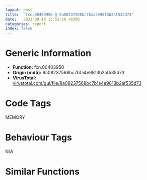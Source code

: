 ```yaml
---
layout: post
title:  "fcn.00403950 @ 8a08237568bc7b1a4e9813b2af535d73"
date:   2021-09-10 15:52:19 +0300
categories: report
index: false
---
```


# Generic Information
- **Function:** fcn.00403950
- **Origin (md5):** 8a08237568bc7b1a4e9813b2af535d73
- **VirusTotal:** [virustotal.com/gui/file/8a08237568bc7b1a4e9813b2af535d73][virustotal_ref]

# Code Tags
<span class="tag" id="MEMORY">MEMORY</span>


# Behaviour Tags
<span class="bhv-tag" id="na">N/A</span>

# Similar Functions
<script type="text/javascript" src="https://www.gstatic.com/charts/loader.js"></script>
<script type="text/javascript">

    google.charts.load('current', {'packages':['corechart']});
    google.charts.setOnLoadCallback(drawChart);

    function drawChart() {
    var data = new google.visualization.DataTable();
        data.addColumn('number', 'X');
        data.addColumn('number', 'Y');
        data.addColumn({type: 'string', role: 'tooltip', 'p': {'html': true}});
        data.addColumn({'type': 'string', 'role': 'style'});
        
        data.addRows([
    [-77.713623046875, 35.4898681640625, '<b><a href="/report/fcn.00403950@8a08237568bc7b1a4e9813b2af535d73">fcn.00403950</a><br>@8a08237568bc7b1a4e9813b2af535d73</b><br>cmp dword[0x4f0bb0], 0xffffffff<br>push ebx<br>push ebp<br>push esi<br>push edi<br>jne 0x403964<br>mov esi, 0x4f0ba0<br>jmp 0x403981<br>push 0x2020<br>push 0<br>push dword[0xc12a28]<br>call dword[sym.imp.KERNEL32.dll_HeapAlloc]<br>mov esi, eax<br>test esi, esi<br>je 0x403a8d<br>mov ebp, dword[sym.imp.KERNEL32.dll_VirtualAlloc]<br>push 4<br>push 0x2000<br>push 0x400000<br>push 0<br>call ebp<br>mov edi, eax<br>test edi, edi<br>je 0x403a76<br>push 4<br>mov ebx, 0x10000<br>push 0x1000<br>push ebx<br>push edi<br>call ebp<br>test eax, eax<br>je 0x403a68<br>mov eax, 0x4f0ba0<br>cmp esi, eax<br>jne 0x4039e0<br>cmp dword[0x4f0ba0], 0<br>jne 0x4039d0<br>mov dword[0x4f0ba0], eax<br>cmp dword[0x4f0ba4], 0<br>jne 0x4039f5<br>mov dword[0x4f0ba4], eax<br>jmp 0x4039f5<br>mov dword[esi], eax<br>mov eax, dword[0x4f0ba4]<br>mov dword[esi+4], eax<br>mov dword[0x4f0ba4], esi<br>mov eax, dword[esi+4]<br>mov dword[eax], esi<br>lea eax, [edi+0x400000]<br>lea ecx, [esi+0x98]<br>mov dword[esi+0x14], eax<br>lea eax, [esi+0x18]<br>mov dword[esi+0xc], ecx<br>mov dword[esi+0x10], edi<br>mov dword[esi+8], eax<br>xor ebp, ebp<br>mov ecx, 0xf1<br>xor edx, edx<br>cmp ebp, 0x10<br>setge dl<br>dec edx<br>and edx, ecx<br>dec edx<br>inc ebp<br>mov dword[eax], edx<br>mov dword[eax+4], ecx<br>add eax, 8<br>cmp ebp, 0x400<br>jl 0x403a17<br>push ebx<br>push 0<br>push edi<br>call fcn.004044c0<br>add esp, 0xc<br>mov eax, dword[esi+0x10]<br>add eax, ebx<br>cmp edi, eax<br>jae 0x403a64<br>or byte[edi+0xf8], 0xff<br>lea eax, [edi+8]<br>mov dword[edi], eax<br>mov dword[edi+4], 0xf0<br>add edi, 0x1000<br>jmp 0x403a40<br>mov eax, esi<br>jmp 0x403a8f<br>push 0x8000<br>push 0<br>push edi<br>call dword[sym.imp.KERNEL32.dll_VirtualFree]<br>cmp esi, 0x4f0ba0<br>je 0x403a8d<br>push esi<br>push 0<br>push dword[0xc12a28]<br>call dword[sym.imp.KERNEL32.dll_HeapFree]<br>xor eax, eax<br>pop edi<br>pop esi<br>pop ebp<br>pop ebx<br>ret <br><eoc> ', 'point { fill-color: #e0440e; }'],
[17.76080322265625, 58.32492446899414, '<b><a href="/report/fcn.00403950@7dd153bad1771b9e8d5266a341ebf949">fcn.00403950</a><br>@7dd153bad1771b9e8d5266a341ebf949</b><br>cmp dword[0x4123e0], 0xffffffff<br>push ebx<br>push ebp<br>push esi<br>push edi<br>jne 0x403964<br>mov esi, 0x4123d0<br>jmp 0x403981<br>push 0x2020<br>push 0<br>push dword[0x44d2728]<br>call dword[sym.imp.KERNEL32.dll_HeapAlloc]<br>mov esi, eax<br>test esi, esi<br>je 0x403a8d<br>mov ebp, dword[sym.imp.KERNEL32.dll_VirtualAlloc]<br>push 4<br>push 0x2000<br>push 0x400000<br>push 0<br>call ebp<br>mov edi, eax<br>test edi, edi<br>je 0x403a76<br>push 4<br>mov ebx, 0x10000<br>push 0x1000<br>push ebx<br>push edi<br>call ebp<br>test eax, eax<br>je 0x403a68<br>mov eax, 0x4123d0<br>cmp esi, eax<br>jne 0x4039e0<br>cmp dword[0x4123d0], 0<br>jne 0x4039d0<br>mov dword[0x4123d0], eax<br>cmp dword[0x4123d4], 0<br>jne 0x4039f5<br>mov dword[0x4123d4], eax<br>jmp 0x4039f5<br>mov dword[esi], eax<br>mov eax, dword[0x4123d4]<br>mov dword[esi+4], eax<br>mov dword[0x4123d4], esi<br>mov eax, dword[esi+4]<br>mov dword[eax], esi<br>lea eax, [edi+0x400000]<br>lea ecx, [esi+0x98]<br>mov dword[esi+0x14], eax<br>lea eax, [esi+0x18]<br>mov dword[esi+0xc], ecx<br>mov dword[esi+0x10], edi<br>mov dword[esi+8], eax<br>xor ebp, ebp<br>mov ecx, 0xf1<br>xor edx, edx<br>cmp ebp, 0x10<br>setge dl<br>dec edx<br>and edx, ecx<br>dec edx<br>inc ebp<br>mov dword[eax], edx<br>mov dword[eax+4], ecx<br>add eax, 8<br>cmp ebp, 0x400<br>jl 0x403a17<br>push ebx<br>push 0<br>push edi<br>call fcn.004044c0<br>add esp, 0xc<br>mov eax, dword[esi+0x10]<br>add eax, ebx<br>cmp edi, eax<br>jae 0x403a64<br>or byte[edi+0xf8], 0xff<br>lea eax, [edi+8]<br>mov dword[edi], eax<br>mov dword[edi+4], 0xf0<br>add edi, 0x1000<br>jmp 0x403a40<br>mov eax, esi<br>jmp 0x403a8f<br>push 0x8000<br>push 0<br>push edi<br>call dword[sym.imp.KERNEL32.dll_VirtualFree]<br>cmp esi, 0x4123d0<br>je 0x403a8d<br>push esi<br>push 0<br>push dword[0x44d2728]<br>call dword[sym.imp.KERNEL32.dll_HeapFree]<br>xor eax, eax<br>pop edi<br>pop esi<br>pop ebp<br>pop ebx<br>ret <br><eoc> ', 'null'],
[-57.44084167480469, 72.30335998535156, '<b><a href="/report/fcn.004ab8fc@3e981d1767f44f5fe2446a49ffe52f4e">fcn.004ab8fc</a><br>@3e981d1767f44f5fe2446a49ffe52f4e</b><br>cmp dword[0x4f7270], 0xffffffff<br>push ebx<br>push ebp<br>push esi<br>push edi<br>jne 0x4ab910<br>mov esi, 0x4f7260<br>jmp 0x4ab92d<br>push 0x2020<br>push 0<br>push dword[0x52411c]<br>call dword[sym.imp.KERNEL32.dll_HeapAlloc]<br>mov esi, eax<br>test esi, esi<br>je 0x4aba39<br>mov ebp, dword[sym.imp.KERNEL32.dll_VirtualAlloc]<br>push 4<br>push 0x2000<br>push 0x400000<br>push 0<br>call ebp<br>mov edi, eax<br>test edi, edi<br>je 0x4aba22<br>push 4<br>mov ebx, 0x10000<br>push 0x1000<br>push ebx<br>push edi<br>call ebp<br>test eax, eax<br>je 0x4aba14<br>mov eax, 0x4f7260<br>cmp esi, eax<br>jne 0x4ab98c<br>cmp dword[0x4f7260], 0<br>jne 0x4ab97c<br>mov dword[0x4f7260], eax<br>cmp dword[0x4f7264], 0<br>jne 0x4ab9a1<br>mov dword[0x4f7264], eax<br>jmp 0x4ab9a1<br>mov dword[esi], eax<br>mov eax, dword[0x4f7264]<br>mov dword[esi+4], eax<br>mov dword[0x4f7264], esi<br>mov eax, dword[esi+4]<br>mov dword[eax], esi<br>lea eax, [edi+0x400000]<br>lea ecx, [esi+0x98]<br>mov dword[esi+0x14], eax<br>lea eax, [esi+0x18]<br>mov dword[esi+0xc], ecx<br>mov dword[esi+0x10], edi<br>mov dword[esi+8], eax<br>xor ebp, ebp<br>mov ecx, 0xf1<br>xor edx, edx<br>cmp ebp, 0x10<br>setge dl<br>dec edx<br>and edx, ecx<br>dec edx<br>inc ebp<br>mov dword[eax], edx<br>mov dword[eax+4], ecx<br>add eax, 8<br>cmp ebp, 0x400<br>jl 0x4ab9c3<br>push ebx<br>push 0<br>push edi<br>call fcn.004a56b0<br>add esp, 0xc<br>mov eax, dword[esi+0x10]<br>add eax, ebx<br>cmp edi, eax<br>jae 0x4aba10<br>or byte[edi+0xf8], 0xff<br>lea eax, [edi+8]<br>mov dword[edi], eax<br>mov dword[edi+4], 0xf0<br>add edi, 0x1000<br>jmp 0x4ab9ec<br>mov eax, esi<br>jmp 0x4aba3b<br>push 0x8000<br>push 0<br>push edi<br>call dword[sym.imp.KERNEL32.dll_VirtualFree]<br>cmp esi, 0x4f7260<br>je 0x4aba39<br>push esi<br>push 0<br>push dword[0x52411c]<br>call dword[sym.imp.KERNEL32.dll_HeapFree]<br>xor eax, eax<br>pop edi<br>pop esi<br>pop ebp<br>pop ebx<br>ret <br><eoc> ', 'null'],
[38.71253204345703, 28.343219757080078, '<b><a href="/report/fcn.0065bb60@bcba729302fe28f65deb2b102a06324a">fcn.0065bb60</a><br>@bcba729302fe28f65deb2b102a06324a</b><br>cmp dword[0x66c2c0], 0xffffffff<br>push ebx<br>push ebp<br>push esi<br>push edi<br>jne 0x65bb74<br>mov esi, 0x66c2b0<br>jmp 0x65bb91<br>push 0x2020<br>push 0<br>push dword[0x4661fac]<br>call dword[sym.imp.KERNEL32.dll_HeapAlloc]<br>mov esi, eax<br>test esi, esi<br>je 0x65bc9d<br>mov ebp, dword[sym.imp.KERNEL32.dll_VirtualAlloc]<br>push 4<br>push 0x2000<br>push 0x400000<br>push 0<br>call ebp<br>mov edi, eax<br>test edi, edi<br>je 0x65bc86<br>push 4<br>mov ebx, 0x10000<br>push 0x1000<br>push ebx<br>push edi<br>call ebp<br>test eax, eax<br>je 0x65bc78<br>mov eax, 0x66c2b0<br>cmp esi, eax<br>jne 0x65bbf0<br>cmp dword[0x66c2b0], 0<br>jne 0x65bbe0<br>mov dword[0x66c2b0], eax<br>cmp dword[0x66c2b4], 0<br>jne 0x65bc05<br>mov dword[0x66c2b4], eax<br>jmp 0x65bc05<br>mov dword[esi], eax<br>mov eax, dword[0x66c2b4]<br>mov dword[esi+4], eax<br>mov dword[0x66c2b4], esi<br>mov eax, dword[esi+4]<br>mov dword[eax], esi<br>lea eax, [edi+0x400000]<br>lea ecx, [esi+0x98]<br>mov dword[esi+0x14], eax<br>lea eax, [esi+0x18]<br>mov dword[esi+0xc], ecx<br>mov dword[esi+0x10], edi<br>mov dword[esi+8], eax<br>xor ebp, ebp<br>mov ecx, 0xf1<br>xor edx, edx<br>cmp ebp, 0x10<br>setge dl<br>dec edx<br>and edx, ecx<br>dec edx<br>inc ebp<br>mov dword[eax], edx<br>mov dword[eax+4], ecx<br>add eax, 8<br>cmp ebp, 0x400<br>jl 0x65bc27<br>push ebx<br>push 0<br>push edi<br>call fcn.0065c420<br>add esp, 0xc<br>mov eax, dword[esi+0x10]<br>add eax, ebx<br>cmp edi, eax<br>jae 0x65bc74<br>or byte[edi+0xf8], 0xff<br>lea eax, [edi+8]<br>mov dword[edi], eax<br>mov dword[edi+4], 0xf0<br>add edi, 0x1000<br>jmp 0x65bc50<br>mov eax, esi<br>jmp 0x65bc9f<br>push 0x8000<br>push 0<br>push edi<br>call dword[sym.imp.KERNEL32.dll_VirtualFree]<br>cmp esi, 0x66c2b0<br>je 0x65bc9d<br>push esi<br>push 0<br>push dword[0x4661fac]<br>call dword[sym.imp.KERNEL32.dll_HeapFree]<br>xor eax, eax<br>pop edi<br>pop esi<br>pop ebp<br>pop ebx<br>ret <br><eoc> ', 'null'],
[20.108829498291016, -75.09197235107422, '<b><a href="/report/fcn.005aead0@4e8d6f73c8261716f687f8d06429ef4d">fcn.005aead0</a><br>@4e8d6f73c8261716f687f8d06429ef4d</b><br>cmp dword[0x5bd3e0], 0xffffffff<br>push ebx<br>push ebp<br>push esi<br>push edi<br>jne 0x5aeae4<br>mov esi, 0x5bd3d0<br>jmp 0x5aeb01<br>push 0x2020<br>push 0<br>push dword[0x45c65c8]<br>call dword[sym.imp.KERNEL32.dll_HeapAlloc]<br>mov esi, eax<br>test esi, esi<br>je 0x5aec0d<br>mov ebp, dword[sym.imp.KERNEL32.dll_VirtualAlloc]<br>push 4<br>push 0x2000<br>push 0x400000<br>push 0<br>call ebp<br>mov edi, eax<br>test edi, edi<br>je 0x5aebf6<br>push 4<br>mov ebx, 0x10000<br>push 0x1000<br>push ebx<br>push edi<br>call ebp<br>test eax, eax<br>je 0x5aebe8<br>mov eax, 0x5bd3d0<br>cmp esi, eax<br>jne 0x5aeb60<br>cmp dword[0x5bd3d0], 0<br>jne 0x5aeb50<br>mov dword[0x5bd3d0], eax<br>cmp dword[0x5bd3d4], 0<br>jne 0x5aeb75<br>mov dword[0x5bd3d4], eax<br>jmp 0x5aeb75<br>mov dword[esi], eax<br>mov eax, dword[0x5bd3d4]<br>mov dword[esi+4], eax<br>mov dword[0x5bd3d4], esi<br>mov eax, dword[esi+4]<br>mov dword[eax], esi<br>lea eax, [edi+0x400000]<br>lea ecx, [esi+0x98]<br>mov dword[esi+0x14], eax<br>lea eax, [esi+0x18]<br>mov dword[esi+0xc], ecx<br>mov dword[esi+0x10], edi<br>mov dword[esi+8], eax<br>xor ebp, ebp<br>mov ecx, 0xf1<br>xor edx, edx<br>cmp ebp, 0x10<br>setge dl<br>dec edx<br>and edx, ecx<br>dec edx<br>inc ebp<br>mov dword[eax], edx<br>mov dword[eax+4], ecx<br>add eax, 8<br>cmp ebp, 0x400<br>jl 0x5aeb97<br>push ebx<br>push 0<br>push edi<br>call fcn.005af640<br>add esp, 0xc<br>mov eax, dword[esi+0x10]<br>add eax, ebx<br>cmp edi, eax<br>jae 0x5aebe4<br>or byte[edi+0xf8], 0xff<br>lea eax, [edi+8]<br>mov dword[edi], eax<br>mov dword[edi+4], 0xf0<br>add edi, 0x1000<br>jmp 0x5aebc0<br>mov eax, esi<br>jmp 0x5aec0f<br>push 0x8000<br>push 0<br>push edi<br>call dword[sym.imp.KERNEL32.dll_VirtualFree]<br>cmp esi, 0x5bd3d0<br>je 0x5aec0d<br>push esi<br>push 0<br>push dword[0x45c65c8]<br>call dword[sym.imp.KERNEL32.dll_HeapFree]<br>xor eax, eax<br>pop edi<br>pop esi<br>pop ebp<br>pop ebx<br>ret <br><eoc> ', 'null'],
[77.91134643554688, 33.32204818725586, '<b><a href="/report/fcn.00520640@da37d90419c1292c0f16cbfd1f66402d">fcn.00520640</a><br>@da37d90419c1292c0f16cbfd1f66402d</b><br>cmp dword[0x529370], 0xffffffff<br>push ebx<br>push ebp<br>push esi<br>push edi<br>jne 0x520654<br>mov esi, 0x529360<br>jmp 0x520671<br>push 0x2020<br>push 0<br>push dword[0x456fbcc]<br>call dword[sym.imp.KERNEL32.dll_HeapAlloc]<br>mov esi, eax<br>test esi, esi<br>je 0x52077d<br>mov ebp, dword[sym.imp.KERNEL32.dll_VirtualAlloc]<br>push 4<br>push 0x2000<br>push 0x400000<br>push 0<br>call ebp<br>mov edi, eax<br>test edi, edi<br>je 0x520766<br>push 4<br>mov ebx, 0x10000<br>push 0x1000<br>push ebx<br>push edi<br>call ebp<br>test eax, eax<br>je 0x520758<br>mov eax, 0x529360<br>cmp esi, eax<br>jne 0x5206d0<br>cmp dword[0x529360], 0<br>jne 0x5206c0<br>mov dword[0x529360], eax<br>cmp dword[0x529364], 0<br>jne 0x5206e5<br>mov dword[0x529364], eax<br>jmp 0x5206e5<br>mov dword[esi], eax<br>mov eax, dword[0x529364]<br>mov dword[esi+4], eax<br>mov dword[0x529364], esi<br>mov eax, dword[esi+4]<br>mov dword[eax], esi<br>lea eax, [edi+0x400000]<br>lea ecx, [esi+0x98]<br>mov dword[esi+0x14], eax<br>lea eax, [esi+0x18]<br>mov dword[esi+0xc], ecx<br>mov dword[esi+0x10], edi<br>mov dword[esi+8], eax<br>xor ebp, ebp<br>mov ecx, 0xf1<br>xor edx, edx<br>cmp ebp, 0x10<br>setge dl<br>dec edx<br>and edx, ecx<br>dec edx<br>inc ebp<br>mov dword[eax], edx<br>mov dword[eax+4], ecx<br>add eax, 8<br>cmp ebp, 0x400<br>jl 0x520707<br>push ebx<br>push 0<br>push edi<br>call fcn.00520f00<br>add esp, 0xc<br>mov eax, dword[esi+0x10]<br>add eax, ebx<br>cmp edi, eax<br>jae 0x520754<br>or byte[edi+0xf8], 0xff<br>lea eax, [edi+8]<br>mov dword[edi], eax<br>mov dword[edi+4], 0xf0<br>add edi, 0x1000<br>jmp 0x520730<br>mov eax, esi<br>jmp 0x52077f<br>push 0x8000<br>push 0<br>push edi<br>call dword[sym.imp.KERNEL32.dll_VirtualFree]<br>cmp esi, 0x529360<br>je 0x52077d<br>push esi<br>push 0<br>push dword[0x456fbcc]<br>call dword[sym.imp.KERNEL32.dll_HeapFree]<br>xor eax, eax<br>pop edi<br>pop esi<br>pop ebp<br>pop ebx<br>ret <br><eoc> ', 'null'],
[15.997879981994629, 98.67855072021484, '<b><a href="/report/fcn.0063dd70@75a81a00c053b64d459385e4a0825aec">fcn.0063dd70</a><br>@75a81a00c053b64d459385e4a0825aec</b><br>cmp dword[0x64b370], 0xffffffff<br>push ebx<br>push ebp<br>push esi<br>push edi<br>jne 0x63dd84<br>mov esi, 0x64b360<br>jmp 0x63dda1<br>push 0x2020<br>push 0<br>push dword[0x46ede88]<br>call dword[sym.imp.KERNEL32.dll_HeapAlloc]<br>mov esi, eax<br>test esi, esi<br>je 0x63dead<br>mov ebp, dword[sym.imp.KERNEL32.dll_VirtualAlloc]<br>push 4<br>push 0x2000<br>push 0x400000<br>push 0<br>call ebp<br>mov edi, eax<br>test edi, edi<br>je 0x63de96<br>push 4<br>mov ebx, 0x10000<br>push 0x1000<br>push ebx<br>push edi<br>call ebp<br>test eax, eax<br>je 0x63de88<br>mov eax, 0x64b360<br>cmp esi, eax<br>jne 0x63de00<br>cmp dword[0x64b360], 0<br>jne 0x63ddf0<br>mov dword[0x64b360], eax<br>cmp dword[0x64b364], 0<br>jne 0x63de15<br>mov dword[0x64b364], eax<br>jmp 0x63de15<br>mov dword[esi], eax<br>mov eax, dword[0x64b364]<br>mov dword[esi+4], eax<br>mov dword[0x64b364], esi<br>mov eax, dword[esi+4]<br>mov dword[eax], esi<br>lea eax, [edi+0x400000]<br>lea ecx, [esi+0x98]<br>mov dword[esi+0x14], eax<br>lea eax, [esi+0x18]<br>mov dword[esi+0xc], ecx<br>mov dword[esi+0x10], edi<br>mov dword[esi+8], eax<br>xor ebp, ebp<br>mov ecx, 0xf1<br>xor edx, edx<br>cmp ebp, 0x10<br>setge dl<br>dec edx<br>and edx, ecx<br>dec edx<br>inc ebp<br>mov dword[eax], edx<br>mov dword[eax+4], ecx<br>add eax, 8<br>cmp ebp, 0x400<br>jl 0x63de37<br>push ebx<br>push 0<br>push edi<br>call fcn.0063e8e0<br>add esp, 0xc<br>mov eax, dword[esi+0x10]<br>add eax, ebx<br>cmp edi, eax<br>jae 0x63de84<br>or byte[edi+0xf8], 0xff<br>lea eax, [edi+8]<br>mov dword[edi], eax<br>mov dword[edi+4], 0xf0<br>add edi, 0x1000<br>jmp 0x63de60<br>mov eax, esi<br>jmp 0x63deaf<br>push 0x8000<br>push 0<br>push edi<br>call dword[sym.imp.KERNEL32.dll_VirtualFree]<br>cmp esi, 0x64b360<br>je 0x63dead<br>push esi<br>push 0<br>push dword[0x46ede88]<br>call dword[sym.imp.KERNEL32.dll_HeapFree]<br>xor eax, eax<br>pop edi<br>pop esi<br>pop ebp<br>pop ebx<br>ret <br><eoc> ', 'null'],
[-1.001584529876709, 28.55453109741211, '<b><a href="/report/fcn.005d3fe0@4179b381a87b74dcd140154f9010ef86">fcn.005d3fe0</a><br>@4179b381a87b74dcd140154f9010ef86</b><br>cmp dword[0x5df300], 0xffffffff<br>push ebx<br>push ebp<br>push esi<br>push edi<br>jne 0x5d3ff4<br>mov esi, 0x5df2f0<br>jmp 0x5d4011<br>push 0x2020<br>push 0<br>push dword[0x45eea4c]<br>call dword[sym.imp.KERNEL32.dll_HeapAlloc]<br>mov esi, eax<br>test esi, esi<br>je 0x5d411d<br>mov ebp, dword[sym.imp.KERNEL32.dll_VirtualAlloc]<br>push 4<br>push 0x2000<br>push 0x400000<br>push 0<br>call ebp<br>mov edi, eax<br>test edi, edi<br>je 0x5d4106<br>push 4<br>mov ebx, 0x10000<br>push 0x1000<br>push ebx<br>push edi<br>call ebp<br>test eax, eax<br>je 0x5d40f8<br>mov eax, 0x5df2f0<br>cmp esi, eax<br>jne 0x5d4070<br>cmp dword[0x5df2f0], 0<br>jne 0x5d4060<br>mov dword[0x5df2f0], eax<br>cmp dword[0x5df2f4], 0<br>jne 0x5d4085<br>mov dword[0x5df2f4], eax<br>jmp 0x5d4085<br>mov dword[esi], eax<br>mov eax, dword[0x5df2f4]<br>mov dword[esi+4], eax<br>mov dword[0x5df2f4], esi<br>mov eax, dword[esi+4]<br>mov dword[eax], esi<br>lea eax, [edi+0x400000]<br>lea ecx, [esi+0x98]<br>mov dword[esi+0x14], eax<br>lea eax, [esi+0x18]<br>mov dword[esi+0xc], ecx<br>mov dword[esi+0x10], edi<br>mov dword[esi+8], eax<br>xor ebp, ebp<br>mov ecx, 0xf1<br>xor edx, edx<br>cmp ebp, 0x10<br>setge dl<br>dec edx<br>and edx, ecx<br>dec edx<br>inc ebp<br>mov dword[eax], edx<br>mov dword[eax+4], ecx<br>add eax, 8<br>cmp ebp, 0x400<br>jl 0x5d40a7<br>push ebx<br>push 0<br>push edi<br>call fcn.005d48a0<br>add esp, 0xc<br>mov eax, dword[esi+0x10]<br>add eax, ebx<br>cmp edi, eax<br>jae 0x5d40f4<br>or byte[edi+0xf8], 0xff<br>lea eax, [edi+8]<br>mov dword[edi], eax<br>mov dword[edi+4], 0xf0<br>add edi, 0x1000<br>jmp 0x5d40d0<br>mov eax, esi<br>jmp 0x5d411f<br>push 0x8000<br>push 0<br>push edi<br>call dword[sym.imp.KERNEL32.dll_VirtualFree]<br>cmp esi, 0x5df2f0<br>je 0x5d411d<br>push esi<br>push 0<br>push dword[0x45eea4c]<br>call dword[sym.imp.KERNEL32.dll_HeapFree]<br>xor eax, eax<br>pop edi<br>pop esi<br>pop ebp<br>pop ebx<br>ret <br><eoc> ', 'null'],
[-40.94734191894531, 131.23443603515625, '<b><a href="/report/fcn.004f8770@a9a3c47f5c08fef0f0f69b66c17916ac">fcn.004f8770</a><br>@a9a3c47f5c08fef0f0f69b66c17916ac</b><br>cmp dword[0x5052d0], 0xffffffff<br>push ebx<br>push ebp<br>push esi<br>push edi<br>jne 0x4f8784<br>mov esi, 0x5052c0<br>jmp 0x4f87a1<br>push 0x2020<br>push 0<br>push dword[0x44fd8ac]<br>call dword[sym.imp.KERNEL32.dll_HeapAlloc]<br>mov esi, eax<br>test esi, esi<br>je 0x4f88ad<br>mov ebp, dword[sym.imp.KERNEL32.dll_VirtualAlloc]<br>push 4<br>push 0x2000<br>push 0x400000<br>push 0<br>call ebp<br>mov edi, eax<br>test edi, edi<br>je 0x4f8896<br>push 4<br>mov ebx, 0x10000<br>push 0x1000<br>push ebx<br>push edi<br>call ebp<br>test eax, eax<br>je 0x4f8888<br>mov eax, 0x5052c0<br>cmp esi, eax<br>jne 0x4f8800<br>cmp dword[0x5052c0], 0<br>jne 0x4f87f0<br>mov dword[0x5052c0], eax<br>cmp dword[0x5052c4], 0<br>jne 0x4f8815<br>mov dword[0x5052c4], eax<br>jmp 0x4f8815<br>mov dword[esi], eax<br>mov eax, dword[0x5052c4]<br>mov dword[esi+4], eax<br>mov dword[0x5052c4], esi<br>mov eax, dword[esi+4]<br>mov dword[eax], esi<br>lea eax, [edi+0x400000]<br>lea ecx, [esi+0x98]<br>mov dword[esi+0x14], eax<br>lea eax, [esi+0x18]<br>mov dword[esi+0xc], ecx<br>mov dword[esi+0x10], edi<br>mov dword[esi+8], eax<br>xor ebp, ebp<br>mov ecx, 0xf1<br>xor edx, edx<br>cmp ebp, 0x10<br>setge dl<br>dec edx<br>and edx, ecx<br>dec edx<br>inc ebp<br>mov dword[eax], edx<br>mov dword[eax+4], ecx<br>add eax, 8<br>cmp ebp, 0x400<br>jl 0x4f8837<br>push ebx<br>push 0<br>push edi<br>call fcn.004f9030<br>add esp, 0xc<br>mov eax, dword[esi+0x10]<br>add eax, ebx<br>cmp edi, eax<br>jae 0x4f8884<br>or byte[edi+0xf8], 0xff<br>lea eax, [edi+8]<br>mov dword[edi], eax<br>mov dword[edi+4], 0xf0<br>add edi, 0x1000<br>jmp 0x4f8860<br>mov eax, esi<br>jmp 0x4f88af<br>push 0x8000<br>push 0<br>push edi<br>call dword[sym.imp.KERNEL32.dll_VirtualFree]<br>cmp esi, 0x5052c0<br>je 0x4f88ad<br>push esi<br>push 0<br>push dword[0x44fd8ac]<br>call dword[sym.imp.KERNEL32.dll_HeapFree]<br>xor eax, eax<br>pop edi<br>pop esi<br>pop ebp<br>pop ebx<br>ret <br><eoc> ', 'null'],
[-55.96812438964844, 0.8254026174545288, '<b><a href="/report/fcn.00403500@1c48774da6a3dd4bf3ea41716a332c61">fcn.00403500</a><br>@1c48774da6a3dd4bf3ea41716a332c61</b><br>cmp dword[0x454360], 0xffffffff<br>push ebx<br>push ebp<br>push esi<br>push edi<br>jne 0x403514<br>mov esi, 0x454350<br>jmp 0x403531<br>push 0x2020<br>push 0<br>push dword[0xb0880c]<br>call dword[sym.imp.KERNEL32.dll_HeapAlloc]<br>mov esi, eax<br>test esi, esi<br>je 0x40363d<br>mov ebp, dword[sym.imp.KERNEL32.dll_VirtualAlloc]<br>push 4<br>push 0x2000<br>push 0x400000<br>push 0<br>call ebp<br>mov edi, eax<br>test edi, edi<br>je 0x403626<br>push 4<br>mov ebx, 0x10000<br>push 0x1000<br>push ebx<br>push edi<br>call ebp<br>test eax, eax<br>je 0x403618<br>mov eax, 0x454350<br>cmp esi, eax<br>jne 0x403590<br>cmp dword[0x454350], 0<br>jne 0x403580<br>mov dword[0x454350], eax<br>cmp dword[0x454354], 0<br>jne 0x4035a5<br>mov dword[0x454354], eax<br>jmp 0x4035a5<br>mov dword[esi], eax<br>mov eax, dword[0x454354]<br>mov dword[esi+4], eax<br>mov dword[0x454354], esi<br>mov eax, dword[esi+4]<br>mov dword[eax], esi<br>lea eax, [edi+0x400000]<br>lea ecx, [esi+0x98]<br>mov dword[esi+0x14], eax<br>lea eax, [esi+0x18]<br>mov dword[esi+0xc], ecx<br>mov dword[esi+0x10], edi<br>mov dword[esi+8], eax<br>xor ebp, ebp<br>mov ecx, 0xf1<br>xor edx, edx<br>cmp ebp, 0x10<br>setge dl<br>dec edx<br>and edx, ecx<br>dec edx<br>inc ebp<br>mov dword[eax], edx<br>mov dword[eax+4], ecx<br>add eax, 8<br>cmp ebp, 0x400<br>jl 0x4035c7<br>push ebx<br>push 0<br>push edi<br>call fcn.00403dc0<br>add esp, 0xc<br>mov eax, dword[esi+0x10]<br>add eax, ebx<br>cmp edi, eax<br>jae 0x403614<br>or byte[edi+0xf8], 0xff<br>lea eax, [edi+8]<br>mov dword[edi], eax<br>mov dword[edi+4], 0xf0<br>add edi, 0x1000<br>jmp 0x4035f0<br>mov eax, esi<br>jmp 0x40363f<br>push 0x8000<br>push 0<br>push edi<br>call dword[sym.imp.KERNEL32.dll_VirtualFree]<br>cmp esi, 0x454350<br>je 0x40363d<br>push esi<br>push 0<br>push dword[0xb0880c]<br>call dword[sym.imp.KERNEL32.dll_HeapFree]<br>xor eax, eax<br>pop edi<br>pop esi<br>pop ebp<br>pop ebx<br>ret <br><eoc> ', 'null'],
[-19.742671966552734, -2.926058530807495, '<b><a href="/report/fcn.00403950@cbc200f66cbffbddf5df52f7c0da283a">fcn.00403950</a><br>@cbc200f66cbffbddf5df52f7c0da283a</b><br>cmp dword[0x40c370], 0xffffffff<br>push ebx<br>push ebp<br>push esi<br>push edi<br>jne 0x403964<br>mov esi, 0x40c360<br>jmp 0x403981<br>push 0x2020<br>push 0<br>push dword[0x445ac28]<br>call dword[sym.imp.KERNEL32.dll_HeapAlloc]<br>mov esi, eax<br>test esi, esi<br>je 0x403a8d<br>mov ebp, dword[sym.imp.KERNEL32.dll_VirtualAlloc]<br>push 4<br>push 0x2000<br>push 0x400000<br>push 0<br>call ebp<br>mov edi, eax<br>test edi, edi<br>je 0x403a76<br>push 4<br>mov ebx, 0x10000<br>push 0x1000<br>push ebx<br>push edi<br>call ebp<br>test eax, eax<br>je 0x403a68<br>mov eax, 0x40c360<br>cmp esi, eax<br>jne 0x4039e0<br>cmp dword[0x40c360], 0<br>jne 0x4039d0<br>mov dword[0x40c360], eax<br>cmp dword[0x40c364], 0<br>jne 0x4039f5<br>mov dword[0x40c364], eax<br>jmp 0x4039f5<br>mov dword[esi], eax<br>mov eax, dword[0x40c364]<br>mov dword[esi+4], eax<br>mov dword[0x40c364], esi<br>mov eax, dword[esi+4]<br>mov dword[eax], esi<br>lea eax, [edi+0x400000]<br>lea ecx, [esi+0x98]<br>mov dword[esi+0x14], eax<br>lea eax, [esi+0x18]<br>mov dword[esi+0xc], ecx<br>mov dword[esi+0x10], edi<br>mov dword[esi+8], eax<br>xor ebp, ebp<br>mov ecx, 0xf1<br>xor edx, edx<br>cmp ebp, 0x10<br>setge dl<br>dec edx<br>and edx, ecx<br>dec edx<br>inc ebp<br>mov dword[eax], edx<br>mov dword[eax+4], ecx<br>add eax, 8<br>cmp ebp, 0x400<br>jl 0x403a17<br>push ebx<br>push 0<br>push edi<br>call fcn.004044c0<br>add esp, 0xc<br>mov eax, dword[esi+0x10]<br>add eax, ebx<br>cmp edi, eax<br>jae 0x403a64<br>or byte[edi+0xf8], 0xff<br>lea eax, [edi+8]<br>mov dword[edi], eax<br>mov dword[edi+4], 0xf0<br>add edi, 0x1000<br>jmp 0x403a40<br>mov eax, esi<br>jmp 0x403a8f<br>push 0x8000<br>push 0<br>push edi<br>call dword[sym.imp.KERNEL32.dll_VirtualFree]<br>cmp esi, 0x40c360<br>je 0x403a8d<br>push esi<br>push 0<br>push dword[0x445ac28]<br>call dword[sym.imp.KERNEL32.dll_HeapFree]<br>xor eax, eax<br>pop edi<br>pop esi<br>pop ebp<br>pop ebx<br>ret <br><eoc> ', 'null'],
[-26.646562576293945, -73.57856750488281, '<b><a href="/report/fcn.005967e0@009ea4ad185ccb9becba67b3b2163e8b">fcn.005967e0</a><br>@009ea4ad185ccb9becba67b3b2163e8b</b><br>cmp dword[0x5a6400], 0xffffffff<br>push ebx<br>push ebp<br>push esi<br>push edi<br>jne 0x5967f4<br>mov esi, 0x5a63f0<br>jmp 0x596811<br>push 0x2020<br>push 0<br>push dword[0x4659b88]<br>call dword[sym.imp.KERNEL32.dll_HeapAlloc]<br>mov esi, eax<br>test esi, esi<br>je 0x59691d<br>mov ebp, dword[sym.imp.KERNEL32.dll_VirtualAlloc]<br>push 4<br>push 0x2000<br>push 0x400000<br>push 0<br>call ebp<br>mov edi, eax<br>test edi, edi<br>je 0x596906<br>push 4<br>mov ebx, 0x10000<br>push 0x1000<br>push ebx<br>push edi<br>call ebp<br>test eax, eax<br>je 0x5968f8<br>mov eax, 0x5a63f0<br>cmp esi, eax<br>jne 0x596870<br>cmp dword[0x5a63f0], 0<br>jne 0x596860<br>mov dword[0x5a63f0], eax<br>cmp dword[0x5a63f4], 0<br>jne 0x596885<br>mov dword[0x5a63f4], eax<br>jmp 0x596885<br>mov dword[esi], eax<br>mov eax, dword[0x5a63f4]<br>mov dword[esi+4], eax<br>mov dword[0x5a63f4], esi<br>mov eax, dword[esi+4]<br>mov dword[eax], esi<br>lea eax, [edi+0x400000]<br>lea ecx, [esi+0x98]<br>mov dword[esi+0x14], eax<br>lea eax, [esi+0x18]<br>mov dword[esi+0xc], ecx<br>mov dword[esi+0x10], edi<br>mov dword[esi+8], eax<br>xor ebp, ebp<br>mov ecx, 0xf1<br>xor edx, edx<br>cmp ebp, 0x10<br>setge dl<br>dec edx<br>and edx, ecx<br>dec edx<br>inc ebp<br>mov dword[eax], edx<br>mov dword[eax+4], ecx<br>add eax, 8<br>cmp ebp, 0x400<br>jl 0x5968a7<br>push ebx<br>push 0<br>push edi<br>call fcn.00597350<br>add esp, 0xc<br>mov eax, dword[esi+0x10]<br>add eax, ebx<br>cmp edi, eax<br>jae 0x5968f4<br>or byte[edi+0xf8], 0xff<br>lea eax, [edi+8]<br>mov dword[edi], eax<br>mov dword[edi+4], 0xf0<br>add edi, 0x1000<br>jmp 0x5968d0<br>mov eax, esi<br>jmp 0x59691f<br>push 0x8000<br>push 0<br>push edi<br>call dword[sym.imp.KERNEL32.dll_VirtualFree]<br>cmp esi, 0x5a63f0<br>je 0x59691d<br>push esi<br>push 0<br>push dword[0x4659b88]<br>call dword[sym.imp.KERNEL32.dll_HeapFree]<br>xor eax, eax<br>pop edi<br>pop esi<br>pop ebp<br>pop ebx<br>ret <br><eoc> ', 'null'],
[16.391916275024414, -2.6919403076171875, '<b><a href="/report/fcn.004039a0@faca7110288761a0f664158c1f6c3986">fcn.004039a0</a><br>@faca7110288761a0f664158c1f6c3986</b><br>cmp dword[0x4ea2a0], 0xffffffff<br>push ebx<br>push ebp<br>push esi<br>push edi<br>jne 0x4039b4<br>mov esi, 0x4ea290<br>jmp 0x4039d1<br>push 0x2020<br>push 0<br>push dword[0xc0fa08]<br>call dword[sym.imp.KERNEL32.dll_HeapAlloc]<br>mov esi, eax<br>test esi, esi<br>je 0x403add<br>mov ebp, dword[sym.imp.KERNEL32.dll_VirtualAlloc]<br>push 4<br>push 0x2000<br>push 0x400000<br>push 0<br>call ebp<br>mov edi, eax<br>test edi, edi<br>je 0x403ac6<br>push 4<br>mov ebx, 0x10000<br>push 0x1000<br>push ebx<br>push edi<br>call ebp<br>test eax, eax<br>je 0x403ab8<br>mov eax, 0x4ea290<br>cmp esi, eax<br>jne 0x403a30<br>cmp dword[0x4ea290], 0<br>jne 0x403a20<br>mov dword[0x4ea290], eax<br>cmp dword[0x4ea294], 0<br>jne 0x403a45<br>mov dword[0x4ea294], eax<br>jmp 0x403a45<br>mov dword[esi], eax<br>mov eax, dword[0x4ea294]<br>mov dword[esi+4], eax<br>mov dword[0x4ea294], esi<br>mov eax, dword[esi+4]<br>mov dword[eax], esi<br>lea eax, [edi+0x400000]<br>lea ecx, [esi+0x98]<br>mov dword[esi+0x14], eax<br>lea eax, [esi+0x18]<br>mov dword[esi+0xc], ecx<br>mov dword[esi+0x10], edi<br>mov dword[esi+8], eax<br>xor ebp, ebp<br>mov ecx, 0xf1<br>xor edx, edx<br>cmp ebp, 0x10<br>setge dl<br>dec edx<br>and edx, ecx<br>dec edx<br>inc ebp<br>mov dword[eax], edx<br>mov dword[eax+4], ecx<br>add eax, 8<br>cmp ebp, 0x400<br>jl 0x403a67<br>push ebx<br>push 0<br>push edi<br>call fcn.00401000<br>add esp, 0xc<br>mov eax, dword[esi+0x10]<br>add eax, ebx<br>cmp edi, eax<br>jae 0x403ab4<br>or byte[edi+0xf8], 0xff<br>lea eax, [edi+8]<br>mov dword[edi], eax<br>mov dword[edi+4], 0xf0<br>add edi, 0x1000<br>jmp 0x403a90<br>mov eax, esi<br>jmp 0x403adf<br>push 0x8000<br>push 0<br>push edi<br>call dword[sym.imp.KERNEL32.dll_VirtualFree]<br>cmp esi, 0x4ea290<br>je 0x403add<br>push esi<br>push 0<br>push dword[0xc0fa08]<br>call dword[sym.imp.KERNEL32.dll_HeapFree]<br>xor eax, eax<br>pop edi<br>pop esi<br>pop ebp<br>pop ebx<br>ret <br><eoc> ', 'null'],
[68.59050750732422, -50.78474044799805, '<b><a href="/report/fcn.00405fb2@d4e56c7d970c209a3a2b3c4b4cc5e586">fcn.00405fb2</a><br>@d4e56c7d970c209a3a2b3c4b4cc5e586</b><br>cmp dword[0x9311e0], 0xffffffff<br>push ebx<br>push ebp<br>push esi<br>push edi<br>jne 0x405fc6<br>mov esi, 0x9311d0<br>jmp 0x405fe3<br>push 0x2020<br>push 0<br>push dword[0x935a60]<br>call dword[sym.imp.KERNEL32.dll_HeapAlloc]<br>mov esi, eax<br>test esi, esi<br>je 0x4060ef<br>mov ebp, dword[sym.imp.KERNEL32.dll_VirtualAlloc]<br>push 4<br>push 0x2000<br>push 0x400000<br>push 0<br>call ebp<br>mov edi, eax<br>test edi, edi<br>je 0x4060d8<br>push 4<br>mov ebx, 0x10000<br>push 0x1000<br>push ebx<br>push edi<br>call ebp<br>test eax, eax<br>je 0x4060ca<br>mov eax, 0x9311d0<br>cmp esi, eax<br>jne 0x406042<br>cmp dword[0x9311d0], 0<br>jne 0x406032<br>mov dword[0x9311d0], eax<br>cmp dword[0x9311d4], 0<br>jne 0x406057<br>mov dword[0x9311d4], eax<br>jmp 0x406057<br>mov dword[esi], eax<br>mov eax, dword[0x9311d4]<br>mov dword[esi+4], eax<br>mov dword[0x9311d4], esi<br>mov eax, dword[esi+4]<br>mov dword[eax], esi<br>lea eax, [edi+0x400000]<br>lea ecx, [esi+0x98]<br>mov dword[esi+0x14], eax<br>lea eax, [esi+0x18]<br>mov dword[esi+0xc], ecx<br>mov dword[esi+0x10], edi<br>mov dword[esi+8], eax<br>xor ebp, ebp<br>mov ecx, 0xf1<br>xor edx, edx<br>cmp ebp, 0x10<br>setge dl<br>dec edx<br>and edx, ecx<br>dec edx<br>inc ebp<br>mov dword[eax], edx<br>mov dword[eax+4], ecx<br>add eax, 8<br>cmp ebp, 0x400<br>jl 0x406079<br>push ebx<br>push 0<br>push edi<br>call fcn.00402760<br>add esp, 0xc<br>mov eax, dword[esi+0x10]<br>add eax, ebx<br>cmp edi, eax<br>jae 0x4060c6<br>or byte[edi+0xf8], 0xff<br>lea eax, [edi+8]<br>mov dword[edi], eax<br>mov dword[edi+4], 0xf0<br>add edi, 0x1000<br>jmp 0x4060a2<br>mov eax, esi<br>jmp 0x4060f1<br>push 0x8000<br>push 0<br>push edi<br>call dword[sym.imp.KERNEL32.dll_VirtualFree]<br>cmp esi, 0x9311d0<br>je 0x4060ef<br>push esi<br>push 0<br>push dword[0x935a60]<br>call dword[sym.imp.KERNEL32.dll_HeapFree]<br>xor eax, eax<br>pop edi<br>pop esi<br>pop ebp<br>pop ebx<br>ret <br><eoc> ', 'null'],
[54.90098571777344, 70.22854614257812, '<b><a href="/report/fcn.00500040@557dcbbf2711fedc520328fbbc657056">fcn.00500040</a><br>@557dcbbf2711fedc520328fbbc657056</b><br>cmp dword[0x50a2e0], 0xffffffff<br>push ebx<br>push ebp<br>push esi<br>push edi<br>jne 0x500054<br>mov esi, 0x50a2d0<br>jmp 0x500071<br>push 0x2020<br>push 0<br>push dword[0x456caac]<br>call dword[sym.imp.KERNEL32.dll_HeapAlloc]<br>mov esi, eax<br>test esi, esi<br>je 0x50017d<br>mov ebp, dword[sym.imp.KERNEL32.dll_VirtualAlloc]<br>push 4<br>push 0x2000<br>push 0x400000<br>push 0<br>call ebp<br>mov edi, eax<br>test edi, edi<br>je 0x500166<br>push 4<br>mov ebx, 0x10000<br>push 0x1000<br>push ebx<br>push edi<br>call ebp<br>test eax, eax<br>je 0x500158<br>mov eax, 0x50a2d0<br>cmp esi, eax<br>jne 0x5000d0<br>cmp dword[0x50a2d0], 0<br>jne 0x5000c0<br>mov dword[0x50a2d0], eax<br>cmp dword[0x50a2d4], 0<br>jne 0x5000e5<br>mov dword[0x50a2d4], eax<br>jmp 0x5000e5<br>mov dword[esi], eax<br>mov eax, dword[0x50a2d4]<br>mov dword[esi+4], eax<br>mov dword[0x50a2d4], esi<br>mov eax, dword[esi+4]<br>mov dword[eax], esi<br>lea eax, [edi+0x400000]<br>lea ecx, [esi+0x98]<br>mov dword[esi+0x14], eax<br>lea eax, [esi+0x18]<br>mov dword[esi+0xc], ecx<br>mov dword[esi+0x10], edi<br>mov dword[esi+8], eax<br>xor ebp, ebp<br>mov ecx, 0xf1<br>xor edx, edx<br>cmp ebp, 0x10<br>setge dl<br>dec edx<br>and edx, ecx<br>dec edx<br>inc ebp<br>mov dword[eax], edx<br>mov dword[eax+4], ecx<br>add eax, 8<br>cmp ebp, 0x400<br>jl 0x500107<br>push ebx<br>push 0<br>push edi<br>call fcn.00500900<br>add esp, 0xc<br>mov eax, dword[esi+0x10]<br>add eax, ebx<br>cmp edi, eax<br>jae 0x500154<br>or byte[edi+0xf8], 0xff<br>lea eax, [edi+8]<br>mov dword[edi], eax<br>mov dword[edi+4], 0xf0<br>add edi, 0x1000<br>jmp 0x500130<br>mov eax, esi<br>jmp 0x50017f<br>push 0x8000<br>push 0<br>push edi<br>call dword[sym.imp.KERNEL32.dll_VirtualFree]<br>cmp esi, 0x50a2d0<br>je 0x50017d<br>push esi<br>push 0<br>push dword[0x456caac]<br>call dword[sym.imp.KERNEL32.dll_HeapFree]<br>xor eax, eax<br>pop edi<br>pop esi<br>pop ebp<br>pop ebx<br>ret <br><eoc> ', 'null'],
[-35.75537109375, 34.63489532470703, '<b><a href="/report/fcn.00403950@8912a6bd1add3d8b86feb51a00252709">fcn.00403950</a><br>@8912a6bd1add3d8b86feb51a00252709</b><br>cmp dword[0x40e370], 0xffffffff<br>push ebx<br>push ebp<br>push esi<br>push edi<br>jne 0x403964<br>mov esi, 0x40e360<br>jmp 0x403981<br>push 0x2020<br>push 0<br>push dword[0x448fca8]<br>call dword[sym.imp.KERNEL32.dll_HeapAlloc]<br>mov esi, eax<br>test esi, esi<br>je 0x403a8d<br>mov ebp, dword[sym.imp.KERNEL32.dll_VirtualAlloc]<br>push 4<br>push 0x2000<br>push 0x400000<br>push 0<br>call ebp<br>mov edi, eax<br>test edi, edi<br>je 0x403a76<br>push 4<br>mov ebx, 0x10000<br>push 0x1000<br>push ebx<br>push edi<br>call ebp<br>test eax, eax<br>je 0x403a68<br>mov eax, 0x40e360<br>cmp esi, eax<br>jne 0x4039e0<br>cmp dword[0x40e360], 0<br>jne 0x4039d0<br>mov dword[0x40e360], eax<br>cmp dword[0x40e364], 0<br>jne 0x4039f5<br>mov dword[0x40e364], eax<br>jmp 0x4039f5<br>mov dword[esi], eax<br>mov eax, dword[0x40e364]<br>mov dword[esi+4], eax<br>mov dword[0x40e364], esi<br>mov eax, dword[esi+4]<br>mov dword[eax], esi<br>lea eax, [edi+0x400000]<br>lea ecx, [esi+0x98]<br>mov dword[esi+0x14], eax<br>lea eax, [esi+0x18]<br>mov dword[esi+0xc], ecx<br>mov dword[esi+0x10], edi<br>mov dword[esi+8], eax<br>xor ebp, ebp<br>mov ecx, 0xf1<br>xor edx, edx<br>cmp ebp, 0x10<br>setge dl<br>dec edx<br>and edx, ecx<br>dec edx<br>inc ebp<br>mov dword[eax], edx<br>mov dword[eax+4], ecx<br>add eax, 8<br>cmp ebp, 0x400<br>jl 0x403a17<br>push ebx<br>push 0<br>push edi<br>call fcn.004044c0<br>add esp, 0xc<br>mov eax, dword[esi+0x10]<br>add eax, ebx<br>cmp edi, eax<br>jae 0x403a64<br>or byte[edi+0xf8], 0xff<br>lea eax, [edi+8]<br>mov dword[edi], eax<br>mov dword[edi+4], 0xf0<br>add edi, 0x1000<br>jmp 0x403a40<br>mov eax, esi<br>jmp 0x403a8f<br>push 0x8000<br>push 0<br>push edi<br>call dword[sym.imp.KERNEL32.dll_VirtualFree]<br>cmp esi, 0x40e360<br>je 0x403a8d<br>push esi<br>push 0<br>push dword[0x448fca8]<br>call dword[sym.imp.KERNEL32.dll_HeapFree]<br>xor eax, eax<br>pop edi<br>pop esi<br>pop ebp<br>pop ebx<br>ret <br><eoc> ', 'null'],
[-4.950963497161865, -37.15380859375, '<b><a href="/report/fcn.004f8770@ef3a0211d1ddb224667e2aa0d915337b">fcn.004f8770</a><br>@ef3a0211d1ddb224667e2aa0d915337b</b><br>cmp dword[0x5052d0], 0xffffffff<br>push ebx<br>push ebp<br>push esi<br>push edi<br>jne 0x4f8784<br>mov esi, 0x5052c0<br>jmp 0x4f87a1<br>push 0x2020<br>push 0<br>push dword[0x44fd8ac]<br>call dword[sym.imp.KERNEL32.dll_HeapAlloc]<br>mov esi, eax<br>test esi, esi<br>je 0x4f88ad<br>mov ebp, dword[sym.imp.KERNEL32.dll_VirtualAlloc]<br>push 4<br>push 0x2000<br>push 0x400000<br>push 0<br>call ebp<br>mov edi, eax<br>test edi, edi<br>je 0x4f8896<br>push 4<br>mov ebx, 0x10000<br>push 0x1000<br>push ebx<br>push edi<br>call ebp<br>test eax, eax<br>je 0x4f8888<br>mov eax, 0x5052c0<br>cmp esi, eax<br>jne 0x4f8800<br>cmp dword[0x5052c0], 0<br>jne 0x4f87f0<br>mov dword[0x5052c0], eax<br>cmp dword[0x5052c4], 0<br>jne 0x4f8815<br>mov dword[0x5052c4], eax<br>jmp 0x4f8815<br>mov dword[esi], eax<br>mov eax, dword[0x5052c4]<br>mov dword[esi+4], eax<br>mov dword[0x5052c4], esi<br>mov eax, dword[esi+4]<br>mov dword[eax], esi<br>lea eax, [edi+0x400000]<br>lea ecx, [esi+0x98]<br>mov dword[esi+0x14], eax<br>lea eax, [esi+0x18]<br>mov dword[esi+0xc], ecx<br>mov dword[esi+0x10], edi<br>mov dword[esi+8], eax<br>xor ebp, ebp<br>mov ecx, 0xf1<br>xor edx, edx<br>cmp ebp, 0x10<br>setge dl<br>dec edx<br>and edx, ecx<br>dec edx<br>inc ebp<br>mov dword[eax], edx<br>mov dword[eax+4], ecx<br>add eax, 8<br>cmp ebp, 0x400<br>jl 0x4f8837<br>push ebx<br>push 0<br>push edi<br>call fcn.004f9030<br>add esp, 0xc<br>mov eax, dword[esi+0x10]<br>add eax, ebx<br>cmp edi, eax<br>jae 0x4f8884<br>or byte[edi+0xf8], 0xff<br>lea eax, [edi+8]<br>mov dword[edi], eax<br>mov dword[edi+4], 0xf0<br>add edi, 0x1000<br>jmp 0x4f8860<br>mov eax, esi<br>jmp 0x4f88af<br>push 0x8000<br>push 0<br>push edi<br>call dword[sym.imp.KERNEL32.dll_VirtualFree]<br>cmp esi, 0x5052c0<br>je 0x4f88ad<br>push esi<br>push 0<br>push dword[0x44fd8ac]<br>call dword[sym.imp.KERNEL32.dll_HeapFree]<br>xor eax, eax<br>pop edi<br>pop esi<br>pop ebp<br>pop ebx<br>ret <br><eoc> ', 'null'],
[53.880584716796875, -5.581051349639893, '<b><a href="/report/fcn.00403950@96146d48f33d2b81d37cf455f4bd8c4b">fcn.00403950</a><br>@96146d48f33d2b81d37cf455f4bd8c4b</b><br>cmp dword[0x41ec50], 0xffffffff<br>push ebx<br>push ebp<br>push esi<br>push edi<br>jne 0x403964<br>mov esi, 0x41ec40<br>jmp 0x403981<br>push 0x2020<br>push 0<br>push dword[0xb854e8]<br>call dword[sym.imp.KERNEL32.dll_HeapAlloc]<br>mov esi, eax<br>test esi, esi<br>je 0x403a8d<br>mov ebp, dword[sym.imp.KERNEL32.dll_VirtualAlloc]<br>push 4<br>push 0x2000<br>push 0x400000<br>push 0<br>call ebp<br>mov edi, eax<br>test edi, edi<br>je 0x403a76<br>push 4<br>mov ebx, 0x10000<br>push 0x1000<br>push ebx<br>push edi<br>call ebp<br>test eax, eax<br>je 0x403a68<br>mov eax, 0x41ec40<br>cmp esi, eax<br>jne 0x4039e0<br>cmp dword[0x41ec40], 0<br>jne 0x4039d0<br>mov dword[0x41ec40], eax<br>cmp dword[0x41ec44], 0<br>jne 0x4039f5<br>mov dword[0x41ec44], eax<br>jmp 0x4039f5<br>mov dword[esi], eax<br>mov eax, dword[0x41ec44]<br>mov dword[esi+4], eax<br>mov dword[0x41ec44], esi<br>mov eax, dword[esi+4]<br>mov dword[eax], esi<br>lea eax, [edi+0x400000]<br>lea ecx, [esi+0x98]<br>mov dword[esi+0x14], eax<br>lea eax, [esi+0x18]<br>mov dword[esi+0xc], ecx<br>mov dword[esi+0x10], edi<br>mov dword[esi+8], eax<br>xor ebp, ebp<br>mov ecx, 0xf1<br>xor edx, edx<br>cmp ebp, 0x10<br>setge dl<br>dec edx<br>and edx, ecx<br>dec edx<br>inc ebp<br>mov dword[eax], edx<br>mov dword[eax+4], ecx<br>add eax, 8<br>cmp ebp, 0x400<br>jl 0x403a17<br>push ebx<br>push 0<br>push edi<br>call fcn.004044c0<br>add esp, 0xc<br>mov eax, dword[esi+0x10]<br>add eax, ebx<br>cmp edi, eax<br>jae 0x403a64<br>or byte[edi+0xf8], 0xff<br>lea eax, [edi+8]<br>mov dword[edi], eax<br>mov dword[edi+4], 0xf0<br>add edi, 0x1000<br>jmp 0x403a40<br>mov eax, esi<br>jmp 0x403a8f<br>push 0x8000<br>push 0<br>push edi<br>call dword[sym.imp.KERNEL32.dll_VirtualFree]<br>cmp esi, 0x41ec40<br>je 0x403a8d<br>push esi<br>push 0<br>push dword[0xb854e8]<br>call dword[sym.imp.KERNEL32.dll_HeapFree]<br>xor eax, eax<br>pop edi<br>pop esi<br>pop ebp<br>pop ebx<br>ret <br><eoc> ', 'null'],
[31.84074592590332, -36.702178955078125, '<b><a href="/report/fcn.005d3fe0@36725a4ae161c6e8a09f5f34ebd6f2e0">fcn.005d3fe0</a><br>@36725a4ae161c6e8a09f5f34ebd6f2e0</b><br>cmp dword[0x5df300], 0xffffffff<br>push ebx<br>push ebp<br>push esi<br>push edi<br>jne 0x5d3ff4<br>mov esi, 0x5df2f0<br>jmp 0x5d4011<br>push 0x2020<br>push 0<br>push dword[0x45eea4c]<br>call dword[sym.imp.KERNEL32.dll_HeapAlloc]<br>mov esi, eax<br>test esi, esi<br>je 0x5d411d<br>mov ebp, dword[sym.imp.KERNEL32.dll_VirtualAlloc]<br>push 4<br>push 0x2000<br>push 0x400000<br>push 0<br>call ebp<br>mov edi, eax<br>test edi, edi<br>je 0x5d4106<br>push 4<br>mov ebx, 0x10000<br>push 0x1000<br>push ebx<br>push edi<br>call ebp<br>test eax, eax<br>je 0x5d40f8<br>mov eax, 0x5df2f0<br>cmp esi, eax<br>jne 0x5d4070<br>cmp dword[0x5df2f0], 0<br>jne 0x5d4060<br>mov dword[0x5df2f0], eax<br>cmp dword[0x5df2f4], 0<br>jne 0x5d4085<br>mov dword[0x5df2f4], eax<br>jmp 0x5d4085<br>mov dword[esi], eax<br>mov eax, dword[0x5df2f4]<br>mov dword[esi+4], eax<br>mov dword[0x5df2f4], esi<br>mov eax, dword[esi+4]<br>mov dword[eax], esi<br>lea eax, [edi+0x400000]<br>lea ecx, [esi+0x98]<br>mov dword[esi+0x14], eax<br>lea eax, [esi+0x18]<br>mov dword[esi+0xc], ecx<br>mov dword[esi+0x10], edi<br>mov dword[esi+8], eax<br>xor ebp, ebp<br>mov ecx, 0xf1<br>xor edx, edx<br>cmp ebp, 0x10<br>setge dl<br>dec edx<br>and edx, ecx<br>dec edx<br>inc ebp<br>mov dword[eax], edx<br>mov dword[eax+4], ecx<br>add eax, 8<br>cmp ebp, 0x400<br>jl 0x5d40a7<br>push ebx<br>push 0<br>push edi<br>call fcn.005d48a0<br>add esp, 0xc<br>mov eax, dword[esi+0x10]<br>add eax, ebx<br>cmp edi, eax<br>jae 0x5d40f4<br>or byte[edi+0xf8], 0xff<br>lea eax, [edi+8]<br>mov dword[edi], eax<br>mov dword[edi+4], 0xf0<br>add edi, 0x1000<br>jmp 0x5d40d0<br>mov eax, esi<br>jmp 0x5d411f<br>push 0x8000<br>push 0<br>push edi<br>call dword[sym.imp.KERNEL32.dll_VirtualFree]<br>cmp esi, 0x5df2f0<br>je 0x5d411d<br>push esi<br>push 0<br>push dword[0x45eea4c]<br>call dword[sym.imp.KERNEL32.dll_HeapFree]<br>xor eax, eax<br>pop edi<br>pop esi<br>pop ebp<br>pop ebx<br>ret <br><eoc> ', 'null'],
[-17.792400360107422, 70.60153198242188, '<b><a href="/report/fcn.00403950@03566ca6c146fb1f8bfbce50f19cbb41">fcn.00403950</a><br>@03566ca6c146fb1f8bfbce50f19cbb41</b><br>cmp dword[0x40b3f0], 0xffffffff<br>push ebx<br>push ebp<br>push esi<br>push edi<br>jne 0x403964<br>mov esi, 0x40b3e0<br>jmp 0x403981<br>push 0x2020<br>push 0<br>push dword[0xb3a7a8]<br>call dword[sym.imp.KERNEL32.dll_HeapAlloc]<br>mov esi, eax<br>test esi, esi<br>je 0x403a8d<br>mov ebp, dword[sym.imp.KERNEL32.dll_VirtualAlloc]<br>push 4<br>push 0x2000<br>push 0x400000<br>push 0<br>call ebp<br>mov edi, eax<br>test edi, edi<br>je 0x403a76<br>push 4<br>mov ebx, 0x10000<br>push 0x1000<br>push ebx<br>push edi<br>call ebp<br>test eax, eax<br>je 0x403a68<br>mov eax, 0x40b3e0<br>cmp esi, eax<br>jne 0x4039e0<br>cmp dword[0x40b3e0], 0<br>jne 0x4039d0<br>mov dword[0x40b3e0], eax<br>cmp dword[0x40b3e4], 0<br>jne 0x4039f5<br>mov dword[0x40b3e4], eax<br>jmp 0x4039f5<br>mov dword[esi], eax<br>mov eax, dword[0x40b3e4]<br>mov dword[esi+4], eax<br>mov dword[0x40b3e4], esi<br>mov eax, dword[esi+4]<br>mov dword[eax], esi<br>lea eax, [edi+0x400000]<br>lea ecx, [esi+0x98]<br>mov dword[esi+0x14], eax<br>lea eax, [esi+0x18]<br>mov dword[esi+0xc], ecx<br>mov dword[esi+0x10], edi<br>mov dword[esi+8], eax<br>xor ebp, ebp<br>mov ecx, 0xf1<br>xor edx, edx<br>cmp ebp, 0x10<br>setge dl<br>dec edx<br>and edx, ecx<br>dec edx<br>inc ebp<br>mov dword[eax], edx<br>mov dword[eax+4], ecx<br>add eax, 8<br>cmp ebp, 0x400<br>jl 0x403a17<br>push ebx<br>push 0<br>push edi<br>call fcn.004044c0<br>add esp, 0xc<br>mov eax, dword[esi+0x10]<br>add eax, ebx<br>cmp edi, eax<br>jae 0x403a64<br>or byte[edi+0xf8], 0xff<br>lea eax, [edi+8]<br>mov dword[edi], eax<br>mov dword[edi+4], 0xf0<br>add edi, 0x1000<br>jmp 0x403a40<br>mov eax, esi<br>jmp 0x403a8f<br>push 0x8000<br>push 0<br>push edi<br>call dword[sym.imp.KERNEL32.dll_VirtualFree]<br>cmp esi, 0x40b3e0<br>je 0x403a8d<br>push esi<br>push 0<br>push dword[0xb3a7a8]<br>call dword[sym.imp.KERNEL32.dll_HeapFree]<br>xor eax, eax<br>pop edi<br>pop esi<br>pop ebp<br>pop ebx<br>ret <br><eoc> ', 'null'],
[-86.1259994506836, -33.177894592285156, '<b><a href="/report/fcn.0069f3a0@0fb0e1c162f9df68f5d89a2b2a71a217">fcn.0069f3a0</a><br>@0fb0e1c162f9df68f5d89a2b2a71a217</b><br>cmp dword[0x6a52b0], 0xffffffff<br>push ebx<br>push ebp<br>push esi<br>push edi<br>jne 0x69f3b4<br>mov esi, 0x6a52a0<br>jmp 0x69f3d1<br>push 0x2020<br>push 0<br>push dword[0x471c9cc]<br>call dword[sym.imp.KERNEL32.dll_HeapAlloc]<br>mov esi, eax<br>test esi, esi<br>je 0x69f4dd<br>mov ebp, dword[sym.imp.KERNEL32.dll_VirtualAlloc]<br>push 4<br>push 0x2000<br>push 0x400000<br>push 0<br>call ebp<br>mov edi, eax<br>test edi, edi<br>je 0x69f4c6<br>push 4<br>mov ebx, 0x10000<br>push 0x1000<br>push ebx<br>push edi<br>call ebp<br>test eax, eax<br>je 0x69f4b8<br>mov eax, 0x6a52a0<br>cmp esi, eax<br>jne 0x69f430<br>cmp dword[0x6a52a0], 0<br>jne 0x69f420<br>mov dword[0x6a52a0], eax<br>cmp dword[0x6a52a4], 0<br>jne 0x69f445<br>mov dword[0x6a52a4], eax<br>jmp 0x69f445<br>mov dword[esi], eax<br>mov eax, dword[0x6a52a4]<br>mov dword[esi+4], eax<br>mov dword[0x6a52a4], esi<br>mov eax, dword[esi+4]<br>mov dword[eax], esi<br>lea eax, [edi+0x400000]<br>lea ecx, [esi+0x98]<br>mov dword[esi+0x14], eax<br>lea eax, [esi+0x18]<br>mov dword[esi+0xc], ecx<br>mov dword[esi+0x10], edi<br>mov dword[esi+8], eax<br>xor ebp, ebp<br>mov ecx, 0xf1<br>xor edx, edx<br>cmp ebp, 0x10<br>setge dl<br>dec edx<br>and edx, ecx<br>dec edx<br>inc ebp<br>mov dword[eax], edx<br>mov dword[eax+4], ecx<br>add eax, 8<br>cmp ebp, 0x400<br>jl 0x69f467<br>push ebx<br>push 0<br>push edi<br>call fcn.0069fc60<br>add esp, 0xc<br>mov eax, dword[esi+0x10]<br>add eax, ebx<br>cmp edi, eax<br>jae 0x69f4b4<br>or byte[edi+0xf8], 0xff<br>lea eax, [edi+8]<br>mov dword[edi], eax<br>mov dword[edi+4], 0xf0<br>add edi, 0x1000<br>jmp 0x69f490<br>mov eax, esi<br>jmp 0x69f4df<br>push 0x8000<br>push 0<br>push edi<br>call dword[sym.imp.KERNEL32.dll_VirtualFree]<br>cmp esi, 0x6a52a0<br>je 0x69f4dd<br>push esi<br>push 0<br>push dword[0x471c9cc]<br>call dword[sym.imp.KERNEL32.dll_HeapFree]<br>xor eax, eax<br>pop edi<br>pop esi<br>pop ebp<br>pop ebx<br>ret <br><eoc> ', 'null'],
[-43.837730407714844, -36.36301040649414, '<b><a href="/report/fcn.00599650@140d3779c34998b2115004c062b02ca8">fcn.00599650</a><br>@140d3779c34998b2115004c062b02ca8</b><br>cmp dword[0x5a6450], 0xffffffff<br>push ebx<br>push ebp<br>push esi<br>push edi<br>jne 0x599664<br>mov esi, 0x5a6440<br>jmp 0x599681<br>push 0x2020<br>push 0<br>push dword[0x4602d08]<br>call dword[sym.imp.KERNEL32.dll_HeapAlloc]<br>mov esi, eax<br>test esi, esi<br>je 0x59978d<br>mov ebp, dword[sym.imp.KERNEL32.dll_VirtualAlloc]<br>push 4<br>push 0x2000<br>push 0x400000<br>push 0<br>call ebp<br>mov edi, eax<br>test edi, edi<br>je 0x599776<br>push 4<br>mov ebx, 0x10000<br>push 0x1000<br>push ebx<br>push edi<br>call ebp<br>test eax, eax<br>je 0x599768<br>mov eax, 0x5a6440<br>cmp esi, eax<br>jne 0x5996e0<br>cmp dword[0x5a6440], 0<br>jne 0x5996d0<br>mov dword[0x5a6440], eax<br>cmp dword[0x5a6444], 0<br>jne 0x5996f5<br>mov dword[0x5a6444], eax<br>jmp 0x5996f5<br>mov dword[esi], eax<br>mov eax, dword[0x5a6444]<br>mov dword[esi+4], eax<br>mov dword[0x5a6444], esi<br>mov eax, dword[esi+4]<br>mov dword[eax], esi<br>lea eax, [edi+0x400000]<br>lea ecx, [esi+0x98]<br>mov dword[esi+0x14], eax<br>lea eax, [esi+0x18]<br>mov dword[esi+0xc], ecx<br>mov dword[esi+0x10], edi<br>mov dword[esi+8], eax<br>xor ebp, ebp<br>mov ecx, 0xf1<br>xor edx, edx<br>cmp ebp, 0x10<br>setge dl<br>dec edx<br>and edx, ecx<br>dec edx<br>inc ebp<br>mov dword[eax], edx<br>mov dword[eax+4], ecx<br>add eax, 8<br>cmp ebp, 0x400<br>jl 0x599717<br>push ebx<br>push 0<br>push edi<br>call fcn.0059a1c0<br>add esp, 0xc<br>mov eax, dword[esi+0x10]<br>add eax, ebx<br>cmp edi, eax<br>jae 0x599764<br>or byte[edi+0xf8], 0xff<br>lea eax, [edi+8]<br>mov dword[edi], eax<br>mov dword[edi+4], 0xf0<br>add edi, 0x1000<br>jmp 0x599740<br>mov eax, esi<br>jmp 0x59978f<br>push 0x8000<br>push 0<br>push edi<br>call dword[sym.imp.KERNEL32.dll_VirtualFree]<br>cmp esi, 0x5a6440<br>je 0x59978d<br>push esi<br>push 0<br>push dword[0x4602d08]<br>call dword[sym.imp.KERNEL32.dll_HeapFree]<br>xor eax, eax<br>pop edi<br>pop esi<br>pop ebp<br>pop ebx<br>ret <br><eoc> ', 'null'],
[92.7302017211914, -7.955389499664307, '<b><a href="/report/fcn.00403950@48bb9a03c360009e9463dfd5be4e0ca0">fcn.00403950</a><br>@48bb9a03c360009e9463dfd5be4e0ca0</b><br>cmp dword[0x4093a0], 0xffffffff<br>push ebx<br>push ebp<br>push esi<br>push edi<br>jne 0x403964<br>mov esi, 0x409390<br>jmp 0x403981<br>push 0x2020<br>push 0<br>push dword[0x44b3b48]<br>call dword[sym.imp.KERNEL32.dll_HeapAlloc]<br>mov esi, eax<br>test esi, esi<br>je 0x403a8d<br>mov ebp, dword[sym.imp.KERNEL32.dll_VirtualAlloc]<br>push 4<br>push 0x2000<br>push 0x400000<br>push 0<br>call ebp<br>mov edi, eax<br>test edi, edi<br>je 0x403a76<br>push 4<br>mov ebx, 0x10000<br>push 0x1000<br>push ebx<br>push edi<br>call ebp<br>test eax, eax<br>je 0x403a68<br>mov eax, 0x409390<br>cmp esi, eax<br>jne 0x4039e0<br>cmp dword[0x409390], 0<br>jne 0x4039d0<br>mov dword[0x409390], eax<br>cmp dword[0x409394], 0<br>jne 0x4039f5<br>mov dword[0x409394], eax<br>jmp 0x4039f5<br>mov dword[esi], eax<br>mov eax, dword[0x409394]<br>mov dword[esi+4], eax<br>mov dword[0x409394], esi<br>mov eax, dword[esi+4]<br>mov dword[eax], esi<br>lea eax, [edi+0x400000]<br>lea ecx, [esi+0x98]<br>mov dword[esi+0x14], eax<br>lea eax, [esi+0x18]<br>mov dword[esi+0xc], ecx<br>mov dword[esi+0x10], edi<br>mov dword[esi+8], eax<br>xor ebp, ebp<br>mov ecx, 0xf1<br>xor edx, edx<br>cmp ebp, 0x10<br>setge dl<br>dec edx<br>and edx, ecx<br>dec edx<br>inc ebp<br>mov dword[eax], edx<br>mov dword[eax+4], ecx<br>add eax, 8<br>cmp ebp, 0x400<br>jl 0x403a17<br>push ebx<br>push 0<br>push edi<br>call fcn.004044c0<br>add esp, 0xc<br>mov eax, dword[esi+0x10]<br>add eax, ebx<br>cmp edi, eax<br>jae 0x403a64<br>or byte[edi+0xf8], 0xff<br>lea eax, [edi+8]<br>mov dword[edi], eax<br>mov dword[edi+4], 0xf0<br>add edi, 0x1000<br>jmp 0x403a40<br>mov eax, esi<br>jmp 0x403a8f<br>push 0x8000<br>push 0<br>push edi<br>call dword[sym.imp.KERNEL32.dll_VirtualFree]<br>cmp esi, 0x409390<br>je 0x403a8d<br>push esi<br>push 0<br>push dword[0x44b3b48]<br>call dword[sym.imp.KERNEL32.dll_HeapFree]<br>xor eax, eax<br>pop edi<br>pop esi<br>pop ebp<br>pop ebx<br>ret <br><eoc> ', 'null'],
[109.72960662841797, 86.90773010253906, '<b><a href="/report/fcn.00403950@ea9c1e2eeb951a8e6185c6674c228f98">fcn.00403950</a><br>@ea9c1e2eeb951a8e6185c6674c228f98</b><br>cmp dword[0x409380], 0xffffffff<br>push ebx<br>push ebp<br>push esi<br>push edi<br>jne 0x403964<br>mov esi, 0x409370<br>jmp 0x403981<br>push 0x2020<br>push 0<br>push dword[0x44409c8]<br>call dword[sym.imp.KERNEL32.dll_HeapAlloc]<br>mov esi, eax<br>test esi, esi<br>je 0x403a8d<br>mov ebp, dword[sym.imp.KERNEL32.dll_VirtualAlloc]<br>push 4<br>push 0x2000<br>push 0x400000<br>push 0<br>call ebp<br>mov edi, eax<br>test edi, edi<br>je 0x403a76<br>push 4<br>mov ebx, 0x10000<br>push 0x1000<br>push ebx<br>push edi<br>call ebp<br>test eax, eax<br>je 0x403a68<br>mov eax, 0x409370<br>cmp esi, eax<br>jne 0x4039e0<br>cmp dword[0x409370], 0<br>jne 0x4039d0<br>mov dword[0x409370], eax<br>cmp dword[0x409374], 0<br>jne 0x4039f5<br>mov dword[0x409374], eax<br>jmp 0x4039f5<br>mov dword[esi], eax<br>mov eax, dword[0x409374]<br>mov dword[esi+4], eax<br>mov dword[0x409374], esi<br>mov eax, dword[esi+4]<br>mov dword[eax], esi<br>lea eax, [edi+0x400000]<br>lea ecx, [esi+0x98]<br>mov dword[esi+0x14], eax<br>lea eax, [esi+0x18]<br>mov dword[esi+0xc], ecx<br>mov dword[esi+0x10], edi<br>mov dword[esi+8], eax<br>xor ebp, ebp<br>mov ecx, 0xf1<br>xor edx, edx<br>cmp ebp, 0x10<br>setge dl<br>dec edx<br>and edx, ecx<br>dec edx<br>inc ebp<br>mov dword[eax], edx<br>mov dword[eax+4], ecx<br>add eax, 8<br>cmp ebp, 0x400<br>jl 0x403a17<br>push ebx<br>push 0<br>push edi<br>call fcn.004044c0<br>add esp, 0xc<br>mov eax, dword[esi+0x10]<br>add eax, ebx<br>cmp edi, eax<br>jae 0x403a64<br>or byte[edi+0xf8], 0xff<br>lea eax, [edi+8]<br>mov dword[edi], eax<br>mov dword[edi+4], 0xf0<br>add edi, 0x1000<br>jmp 0x403a40<br>mov eax, esi<br>jmp 0x403a8f<br>push reloc.KERNEL32.dll_GetCPInfo<br>push 0<br>push edi<br>call dword[sym.imp.KERNEL32.dll_VirtualFree]<br>cmp esi, 0x409370<br>je 0x403a8d<br>push esi<br>push 0<br>push dword[0x44409c8]<br>call dword[sym.imp.KERNEL32.dll_HeapFree]<br>xor eax, eax<br>pop edi<br>pop esi<br>pop ebp<br>pop ebx<br>ret <br><eoc> ', 'null'],
[-106.73507690429688, -9.930350303649902, '<b><a href="/report/fcn.00403950@eac1782291736df208e1220cf8c38a7c">fcn.00403950</a><br>@eac1782291736df208e1220cf8c38a7c</b><br>cmp dword[0x40f390], 0xffffffff<br>push ebx<br>push ebp<br>push esi<br>push edi<br>jne 0x403964<br>mov esi, 0x40f380<br>jmp 0x403981<br>push 0x2020<br>push 0<br>push dword[0x44ef168]<br>call dword[sym.imp.KERNEL32.dll_HeapAlloc]<br>mov esi, eax<br>test esi, esi<br>je 0x403a8d<br>mov ebp, dword[sym.imp.KERNEL32.dll_VirtualAlloc]<br>push 4<br>push 0x2000<br>push 0x400000<br>push 0<br>call ebp<br>mov edi, eax<br>test edi, edi<br>je 0x403a76<br>push 4<br>mov ebx, 0x10000<br>push 0x1000<br>push ebx<br>push edi<br>call ebp<br>test eax, eax<br>je 0x403a68<br>mov eax, 0x40f380<br>cmp esi, eax<br>jne 0x4039e0<br>cmp dword[0x40f380], 0<br>jne 0x4039d0<br>mov dword[0x40f380], eax<br>cmp dword[0x40f384], 0<br>jne 0x4039f5<br>mov dword[0x40f384], eax<br>jmp 0x4039f5<br>mov dword[esi], eax<br>mov eax, dword[0x40f384]<br>mov dword[esi+4], eax<br>mov dword[0x40f384], esi<br>mov eax, dword[esi+4]<br>mov dword[eax], esi<br>lea eax, [edi+0x400000]<br>lea ecx, [esi+0x98]<br>mov dword[esi+0x14], eax<br>lea eax, [esi+0x18]<br>mov dword[esi+0xc], ecx<br>mov dword[esi+0x10], edi<br>mov dword[esi+8], eax<br>xor ebp, ebp<br>mov ecx, 0xf1<br>xor edx, edx<br>cmp ebp, 0x10<br>setge dl<br>dec edx<br>and edx, ecx<br>dec edx<br>inc ebp<br>mov dword[eax], edx<br>mov dword[eax+4], ecx<br>add eax, 8<br>cmp ebp, 0x400<br>jl 0x403a17<br>push ebx<br>push 0<br>push edi<br>call fcn.004044c0<br>add esp, 0xc<br>mov eax, dword[esi+0x10]<br>add eax, ebx<br>cmp edi, eax<br>jae 0x403a64<br>or byte[edi+0xf8], 0xff<br>lea eax, [edi+8]<br>mov dword[edi], eax<br>mov dword[edi+4], 0xf0<br>add edi, 0x1000<br>jmp 0x403a40<br>mov eax, esi<br>jmp 0x403a8f<br>push 0x8000<br>push 0<br>push edi<br>call dword[sym.imp.KERNEL32.dll_VirtualFree]<br>cmp esi, 0x40f380<br>je 0x403a8d<br>push esi<br>push 0<br>push dword[0x44ef168]<br>call dword[sym.imp.KERNEL32.dll_HeapFree]<br>xor eax, eax<br>pop edi<br>pop esi<br>pop ebp<br>pop ebx<br>ret <br><eoc> ', 'null'],
[-113.18547821044922, -43.01081466674805, '<b><a href="/report/fcn.00624620@7614e1bbe9b9fd3db78e405e68b1fab4">fcn.00624620</a><br>@7614e1bbe9b9fd3db78e405e68b1fab4</b><br>cmp dword[0x633310], 0xffffffff<br>push ebx<br>push ebp<br>push esi<br>push edi<br>jne 0x624634<br>mov esi, 0x633300<br>jmp 0x624651<br>push 0x2020<br>push 0<br>push dword[0x468c60c]<br>call dword[sym.imp.KERNEL32.dll_HeapAlloc]<br>mov esi, eax<br>test esi, esi<br>je 0x62475d<br>mov ebp, dword[sym.imp.KERNEL32.dll_VirtualAlloc]<br>push 4<br>push 0x2000<br>push 0x400000<br>push 0<br>call ebp<br>mov edi, eax<br>test edi, edi<br>je 0x624746<br>push 4<br>mov ebx, 0x10000<br>push 0x1000<br>push ebx<br>push edi<br>call ebp<br>test eax, eax<br>je 0x624738<br>mov eax, 0x633300<br>cmp esi, eax<br>jne 0x6246b0<br>cmp dword[0x633300], 0<br>jne 0x6246a0<br>mov dword[0x633300], eax<br>cmp dword[0x633304], 0<br>jne 0x6246c5<br>mov dword[0x633304], eax<br>jmp 0x6246c5<br>mov dword[esi], eax<br>mov eax, dword[0x633304]<br>mov dword[esi+4], eax<br>mov dword[0x633304], esi<br>mov eax, dword[esi+4]<br>mov dword[eax], esi<br>lea eax, [edi+0x400000]<br>lea ecx, [esi+0x98]<br>mov dword[esi+0x14], eax<br>lea eax, [esi+0x18]<br>mov dword[esi+0xc], ecx<br>mov dword[esi+0x10], edi<br>mov dword[esi+8], eax<br>xor ebp, ebp<br>mov ecx, 0xf1<br>xor edx, edx<br>cmp ebp, 0x10<br>setge dl<br>dec edx<br>and edx, ecx<br>dec edx<br>inc ebp<br>mov dword[eax], edx<br>mov dword[eax+4], ecx<br>add eax, 8<br>cmp ebp, 0x400<br>jl 0x6246e7<br>push ebx<br>push 0<br>push edi<br>call fcn.00624ee0<br>add esp, 0xc<br>mov eax, dword[esi+0x10]<br>add eax, ebx<br>cmp edi, eax<br>jae 0x624734<br>or byte[edi+0xf8], 0xff<br>lea eax, [edi+8]<br>mov dword[edi], eax<br>mov dword[edi+4], 0xf0<br>add edi, 0x1000<br>jmp 0x624710<br>mov eax, esi<br>jmp 0x62475f<br>push 0x8000<br>push 0<br>push edi<br>call dword[sym.imp.KERNEL32.dll_VirtualFree]<br>cmp esi, 0x633300<br>je 0x62475d<br>push esi<br>push 0<br>push dword[0x468c60c]<br>call dword[sym.imp.KERNEL32.dll_HeapFree]<br>xor eax, eax<br>pop edi<br>pop esi<br>pop ebp<br>pop ebx<br>ret <br><eoc> ', 'null'],

        ]);

    var options = {
        title: 'Similarity Plot',
        legend: 'none',
        colors: ['#dedbd9', '#e6693e', '#ec8f6e', '#f3b49f', '#f6c7b6'],
        tooltip: {isHtml: true, trigger: 'both'},
        explorer: {
        actions: ["dragToZoom", "rightClickToReset"],
        },
        chartArea: {
        width: '80%',
        height: '80%'
        },
        width: '100%',
        height: '100%'
    };

    var chart = new google.visualization.ScatterChart(document.getElementById('chart_div'));

    chart.draw(data, options);
    }
    
</script>


<div id="chart_div" style="width: 100%px; height: 100%;"></div>

# Disassembled Code
{% highlight nasm %}

cmp dword[0x4f0bb0], 0xffffffff
push ebx
push ebp
push esi
push edi
jne 0x403964
mov esi, 0x4f0ba0
jmp 0x403981
push 0x2020
push 0
push dword[0xc12a28]
call dword[sym.imp.KERNEL32.dll_HeapAlloc]
mov esi, eax
test esi, esi
je 0x403a8d
mov ebp, dword[sym.imp.KERNEL32.dll_VirtualAlloc]
push 4
push 0x2000
push 0x400000
push 0
call ebp
mov edi, eax
test edi, edi
je 0x403a76
push 4
mov ebx, 0x10000
push 0x1000
push ebx
push edi
call ebp
test eax, eax
je 0x403a68
mov eax, 0x4f0ba0
cmp esi, eax
jne 0x4039e0
cmp dword[0x4f0ba0], 0
jne 0x4039d0
mov dword[0x4f0ba0], eax
cmp dword[0x4f0ba4], 0
jne 0x4039f5
mov dword[0x4f0ba4], eax
jmp 0x4039f5
mov dword[esi], eax
mov eax, dword[0x4f0ba4]
mov dword[esi+4], eax
mov dword[0x4f0ba4], esi
mov eax, dword[esi+4]
mov dword[eax], esi
lea eax, [edi+0x400000]
lea ecx, [esi+0x98]
mov dword[esi+0x14], eax
lea eax, [esi+0x18]
mov dword[esi+0xc], ecx
mov dword[esi+0x10], edi
mov dword[esi+8], eax
xor ebp, ebp
mov ecx, 0xf1
xor edx, edx
cmp ebp, 0x10
setge dl
dec edx
and edx, ecx
dec edx
inc ebp
mov dword[eax], edx
mov dword[eax+4], ecx
add eax, 8
cmp ebp, 0x400
jl 0x403a17
push ebx
push 0
push edi
call fcn.004044c0
add esp, 0xc
mov eax, dword[esi+0x10]
add eax, ebx
cmp edi, eax
jae 0x403a64
or byte[edi+0xf8], 0xff
lea eax, [edi+8]
mov dword[edi], eax
mov dword[edi+4], 0xf0
add edi, 0x1000
jmp 0x403a40
mov eax, esi
jmp 0x403a8f
push 0x8000
push 0
push edi
call dword[sym.imp.KERNEL32.dll_VirtualFree]
cmp esi, 0x4f0ba0
je 0x403a8d
push esi
push 0
push dword[0xc12a28]
call dword[sym.imp.KERNEL32.dll_HeapFree]
xor eax, eax
pop edi
pop esi
pop ebp
pop ebx
ret

{% endhighlight %}

[virustotal_ref]: https://www.virustotal.com/gui/file/8a08237568bc7b1a4e9813b2af535d73
